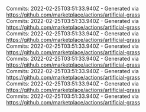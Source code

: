 Commits: 2022-02-25T03:51:33.940Z - Generated via https://github.com/marketplace/actions/artificial-grass
<br>
Commits: 2022-02-25T03:51:33.940Z - Generated via https://github.com/marketplace/actions/artificial-grass
<br>
Commits: 2022-02-25T03:51:33.940Z - Generated via https://github.com/marketplace/actions/artificial-grass
<br>
Commits: 2022-02-25T03:51:33.940Z - Generated via https://github.com/marketplace/actions/artificial-grass
<br>
Commits: 2022-02-25T03:51:33.940Z - Generated via https://github.com/marketplace/actions/artificial-grass
<br>
Commits: 2022-02-25T03:51:33.940Z - Generated via https://github.com/marketplace/actions/artificial-grass
<br>
Commits: 2022-02-25T03:51:33.940Z - Generated via https://github.com/marketplace/actions/artificial-grass
<br>
Commits: 2022-02-25T03:51:33.940Z - Generated via https://github.com/marketplace/actions/artificial-grass
<br>
